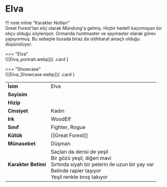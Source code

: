 # Elva   
  
<div class="grid" markdown>  
  
!!! note inline "Karakter Notları"  
	Great Forest'tan elçi olarak Mündung'a gelmiş. Hiçbir hedefi kaçırmayan bir okçu olduğu söyleniyor. Ormanda huntmaster ve spymaster olarak görev yapıyormuş. Bu sebeple burada biraz da istihbarat amaçlı olduğu düşünülüyor.  
  
<div class="grid" markdown>  
  
=== "Elva"  
	![[Elva_portrait.webp]]{ .card }  
  
=== "Showcase"  
	![[Elva_Showcase.webp]]{ .card }  
  
  
  
<table><tr><td><b>İsim</b></td><td>Elva</td></tr>  
<tr><td><b>Soyisim</b></td><td></td></tr>  
<tr><td><b>Hizip</b></td><td></td></tr>  
<tr><td><b>Cinsiyet</b></td><td>Kadın</td></tr>  
<tr><td><b>Irk</b></td><td>WoodElf</td></tr>  
<tr><td><b>Sınıf</b></td><td>Fighter, Rogue</td></tr>  
<tr><td><b>Kütük</b></td><td>[[Great Forest]]</td></tr>  
<tr><td><b>Münasebet</b></td><td>Düşman</td></tr>  
<tr><td><b>Karakter Betimi</b></td><td>Saçları da derisi de yeşil<br>Bir gözü yeşil, diğeri mavi<br>Sırtında siyah bir pelerin ile uzun bir yay var<br>Belinde rapier taşıyor<br>Yeşil renkte broş takıyor</td></tr>  
</table></div></div>